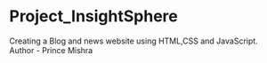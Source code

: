 # Project_InsightSphere
Creating a Blog and news website using HTML,CSS and JavaScript.
<br>
Author - Prince Mishra
